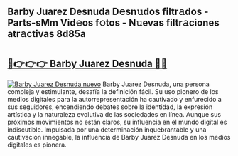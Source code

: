 ## Barby Juarez Desnuda D𝚎sn𝚞dos filtr𝚊dos - Parts-sMm Vid𝚎os f𝚘tos - N𝚞evas filtr𝚊ciones atr𝚊ctivas 8d85a

# <h2><a href="http://mb3463e.tromn.icu/?c=Barby+Juarez+Desnuda">🔗👉👉👉 Barby Juarez Desnuda 🔗🔗</a></h2>

[![Barby Juarez Desnuda nuevo](https://i.imgur.com/pEAQMta.gif)](http://mb3463e.tromn.icu/?c=Barby+Juarez+Desnuda)
Barby Juarez Desnuda, una persona compleja y estimulante, desafía la definición fácil. Su uso pionero de los medios digitales para la autorrepresentación ha cautivado y enfurecido a sus seguidores, encendiendo debates sobre la identidad, la expresión artística y la naturaleza evolutiva de las sociedades en línea. Aunque sus próximos movimientos no están claros, su influencia en el mundo digital es indiscutible. Impulsada por una determinación inquebrantable y una cautivación innegable, la influencia de Barby Juarez Desnuda en los medios digitales es pionera.
